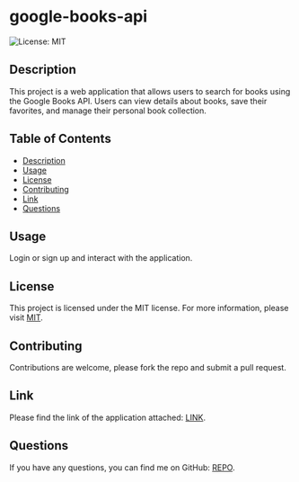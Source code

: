 # google-books-api

![License: MIT](https://img.shields.io/badge/License-MIT-yellow.svg)

## Description
This project is a web application that allows users to search for books using the Google Books API. Users can view details about books, save their favorites, and manage their personal book collection.

## Table of Contents
- [Description](#description)
- [Usage](#usage)
- [License](#license)
- [Contributing](#contributing)
- [Link](#link)
- [Questions](#questions)


## Usage
Login or sign up and interact with the application.

## License
This project is licensed under the MIT license. For more information, please visit [MIT](https://opensource.org/licenses/MIT).


## Contributing
Contributions are welcome, please fork the repo and submit a pull request.

## Link
Please find the link of the application attached: [LINK](https://google-books-api-s1e3.onrender.com/).

## Questions
If you have any questions, you can find me on GitHub: [REPO](https://github.com/Sabrina-Sawyer/google-books-api).
